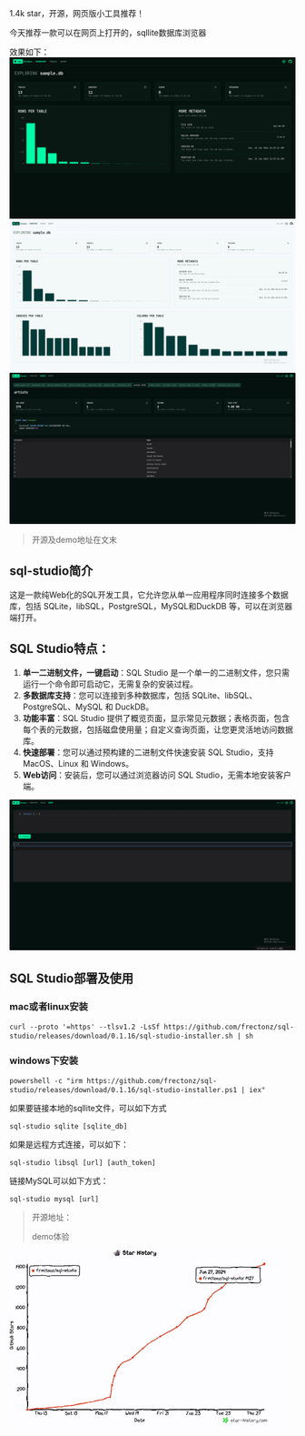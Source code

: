 1.4k star，开源，网页版小工具推荐！

今天推荐一款可以在网页上打开的，sqllite数据库浏览器

效果如下：
![demo](image.png)
![demo2](image-1.png)
![tables](image-2.png)

>开源及demo地址在文末

## sql-studio简介

这是一款纯Web化的SQL开发工具，它允许您从单一应用程序同时连接多个数据库，包括 SQLite，libSQL，PostgreSQL，MySQL和DuckDB 等，可以在浏览器端打开。

## SQL Studio特点：

1. **单一二进制文件，一键启动**：SQL Studio 是一个单一的二进制文件，您只需运行一个命令即可启动它，无需复杂的安装过程。
2. **多数据库支持**：您可以连接到多种数据库，包括 SQLite、libSQL、PostgreSQL、MySQL 和 DuckDB。
3. **功能丰富**：SQL Studio 提供了概览页面，显示常见元数据；表格页面，包含每个表的元数据，包括磁盘使用量；自定义查询页面，让您更灵活地访问数据库。
4. **快速部署**：您可以通过预构建的二进制文件快速安装 SQL Studio，支持 MacOS、Linux 和 Windows。
5. **Web访问**：安装后，您可以通过浏览器访问 SQL Studio，无需本地安装客户端。

![查询界面](image-4.png)

## SQL Studio部署及使用

### mac或者linux安装

```
curl --proto '=https' --tlsv1.2 -LsSf https://github.com/frectonz/sql-studio/releases/download/0.1.16/sql-studio-installer.sh | sh
```
### windows下安装
```
powershell -c "irm https://github.com/frectonz/sql-studio/releases/download/0.1.16/sql-studio-installer.ps1 | iex"
```

如果要链接本地的sqllite文件，可以如下方式
```
sql-studio sqlite [sqlite_db]
```

如果是远程方式连接，可以如下：
```
sql-studio libsql [url] [auth_token]
```

链接MySQL可以如下方式：
```
sql-studio mysql [url]
```

>开源地址：
>
>demo体验

![github-star](image-3.png)